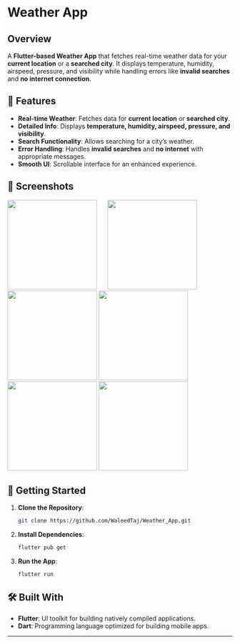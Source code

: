 # **Weather App**  

## **Overview**  
A **Flutter-based Weather App** that fetches real-time weather data for your **current location** or a **searched city**. It displays temperature, humidity, airspeed, pressure, and visibility while handling errors like **invalid searches** and **no internet connection**.

## **📱 Features**  

- **Real-time Weather**: Fetches data for **current location** or **searched city**.  
- **Detailed Info**: Displays **temperature, humidity, airspeed, pressure, and visibility**.  
- **Search Functionality**: Allows searching for a city’s weather.  
- **Error Handling**: Handles **invalid searches** and **no internet** with appropriate messages.  
- **Smooth UI**: Scrollable interface for an enhanced experience.  

## **📸 Screenshots**  

<img src="https://github.com/WaleedTaj/Weather_App/blob/main/images/Screenshot%201.jpeg" width="200" style="margin-right: 20px;"/>  
<img src="https://github.com/WaleedTaj/Weather_App/blob/main/images/Screenshot%202.jpeg" width="200"/>  
<img src="https://github.com/WaleedTaj/Weather_App/blob/main/images/Screenshot%203.jpeg" width="200"/>  <img src="https://github.com/WaleedTaj/Weather_App/blob/main/images/Screenshot%204.jpeg" width="200"/>  <img src="https://github.com/WaleedTaj/Weather_App/blob/main/images/Screenshot%205.jpeg" width="200"/>  <img src="https://github.com/WaleedTaj/Weather_App/blob/main/images/Screenshot%206.jpeg" width="200"/>

## **🚀 Getting Started**  

1. **Clone the Repository**:  
   ```bash
   git clone https://github.com/WaleedTaj/Weather_App.git
   ```
2. **Install Dependencies**:
   ```bash
   flutter pub get
   ```
3. **Run the App**:
   ```bash
   flutter run

## 🛠️ Built With

- **Flutter**: UI toolkit for building natively compiled applications.
- **Dart**: Programming language optimized for building mobile apps.

---
